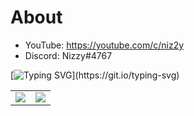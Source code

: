 # About
- YouTube: https://youtube.com/c/niz2y
- Discord: Nizzy#4767

[![Typing SVG](https://readme-typing-svg.herokuapp.com?size=15&color=653FF7&lines=Nizzy%234767;Credit+me+if+you+do+skid+from+my+profile.)](https://git.io/typing-svg)
<p align="center"><table> <tr> <td align="center" style="padding=0;width=50%;"> <img src="https://github-readme-stats.vercel.app/api/?username=Niz2y&title_color=989eff&text_color=9f9f9f&show_icons=true&bg_color=00000000&hide_border=true&icon_color=989eff&hide_title=true&count_private=true"/> </td><td align="center" style="padding=0;width=50%;"> <img src="https://github-readme-stats.vercel.app/api/top-langs/?username=Niz2y&title_color=989eff&text_color=9f9f9f&show_icons=true&bg_color=00000000&hide_border=true&icon_color=989eff&hide_title=true&count_private=true"/> </td></tr></table></p>

